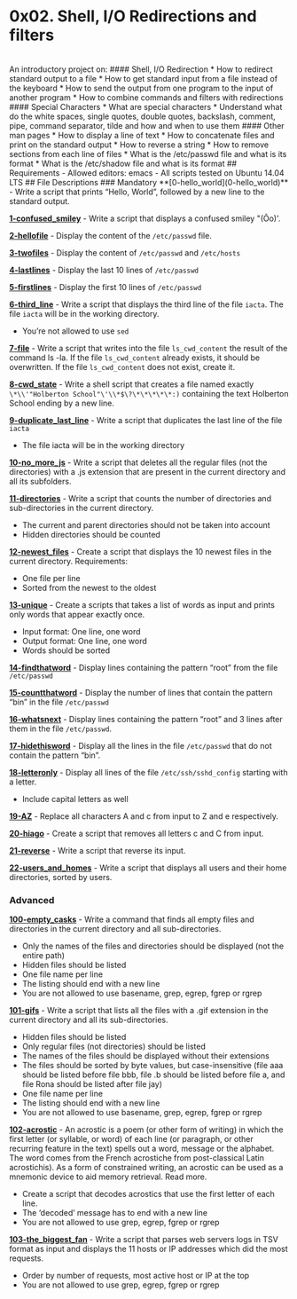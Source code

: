 # 0x02. Shell, I/O Redirections and filters
<br>
An introductory project on:
#### Shell, I/O Redirection
* How to redirect standard output to a file
* How to get standard input from a file instead of the keyboard
* How to send the output from one program to the input of another program
* How to combine commands and filters with redirections
#### Special Characters
* What are special characters
* Understand what do the white spaces, single quotes, double quotes, backslash, comment, pipe, command separator, tilde and how and when to use them
#### Other man pages
* How to display a line of text
* How to concatenate files and print on the standard output
* How to reverse a string
* How to remove sections from each line of files
* What is the /etc/passwd file and what is its format
* What is the /etc/shadow file and what is its format
## Requirements
- Allowed editors: emacs
- All scripts tested on Ubuntu 14.04 LTS
## File Descriptions
### Mandatory
**[0-hello_world](0-hello_world)** - Write a script that prints “Hello, World”, followed by a new line to the standard output.

**[1-confused_smiley](1-confused_smiley)** - Write a script that displays a confused smiley "(Ôo)'.

**[2-hellofile](2-hellofile)** - Display the content of the `/etc/passwd` file.

**[3-twofiles](3-twofiles)** - Display the content of `/etc/passwd` and `/etc/hosts`

**[4-lastlines](4-lastlines)** - Display the last 10 lines of `/etc/passwd`

**[5-firstlines](5-firstlines)** - Display the first 10 lines of `/etc/passwd`

**[6-third_line](6-third_line)** - Write a script that displays the third line of the file `iacta`.
The file `iacta` will be in the working directory.
* You’re not allowed to use `sed`

**[7-file](7-file)** - Write a script that writes into the file `ls_cwd_content` the result of the command ls -la. If the file `ls_cwd_content` already exists, it should be overwritten. If the file `ls_cwd_content` does not exist, create it.

**[8-cwd_state](8-cwd_state)** - Write a shell script that creates a file named exactly `\*\\'"Holberton School"\'\\*$\?\*\*\*\*\*:)` containing the text Holberton School ending by a new line.

**[9-duplicate_last_line](9-duplicate_last_line)** - Write a script that duplicates the last line of the file `iacta`
* The file iacta will be in the working directory

**[10-no_more_js](10-no_more_js)** - Write a script that deletes all the regular files (not the directories) with a .js extension that are present in the current directory and all its subfolders.

**[11-directories](11-directories)** - Write a script that counts the number of directories and sub-directories in the current directory.
* The current and parent directories should not be taken into account
* Hidden directories should be counted

**[12-newest_files](12-newest_files)** - Create a script that displays the 10 newest files in the current directory.
Requirements:
* One file per line
* Sorted from the newest to the oldest

**[13-unique](13-unique)** - Create a scripts that takes a list of words as input and prints only words that appear exactly once.
* Input format: One line, one word
* Output format: One line, one word
* Words should be sorted

**[14-findthatword](14-findthatword)** - Display lines containing the pattern “root” from the file `/etc/passwd`

**[15-countthatword](15-countthatword)** - Display the number of lines that contain the pattern “bin” in the file `/etc/passwd`

**[16-whatsnext](16-whatsnext)** - Display lines containing the pattern “root” and 3 lines after them in the file `/etc/passwd`.

**[17-hidethisword](17-hidethisword)** - Display all the lines in the file `/etc/passwd` that do not contain the pattern “bin”.

**[18-letteronly](18-letteronly)** - Display all lines of the file `/etc/ssh/sshd_config` starting with a letter.
* Include capital letters as well

**[19-AZ](19-AZ)** - Replace all characters A and c from input to Z and e respectively.

**[20-hiago](20-hiago)** - Create a script that removes all letters c and C from input.

**[21-reverse](21-reverse)** - Write a script that reverse its input.

**[22-users_and_homes](22-users_and_homes)** - Write a script that displays all users and their home directories, sorted by users.

### Advanced
**[100-empty_casks](100-empty_casks)** - Write a command that finds all empty files and directories in the current directory and all sub-directories.
* Only the names of the files and directories should be displayed (not the entire path)
* Hidden files should be listed
* One file name per line
* The listing should end with a new line
* You are not allowed to use basename, grep, egrep, fgrep or rgrep

**[101-gifs](101-gifs)** - Write a script that lists all the files with a .gif extension in the current directory and all its sub-directories.
* Hidden files should be listed
* Only regular files (not directories) should be listed
* The names of the files should be displayed without their extensions
* The files should be sorted by byte values, but case-insensitive (file aaa should be listed before file bbb, file .b should be listed before file a, and file Rona should be listed after file jay)
* One file name per line
* The listing should end with a new line
* You are not allowed to use basename, grep, egrep, fgrep or rgrep

**[102-acrostic](102-acrostic)** - An acrostic is a poem (or other form of writing) in which the first letter (or syllable, or word) of each line (or paragraph, or other recurring feature in the text) spells out a word, message or the alphabet. The word comes from the French acrostiche from post-classical Latin acrostichis). As a form of constrained writing, an acrostic can be used as a mnemonic device to aid memory retrieval. Read more.
* Create a script that decodes acrostics that use the first letter of each line.
* The ‘decoded’ message has to end with a new line
* You are not allowed to use grep, egrep, fgrep or rgrep

**[103-the_biggest_fan](103-the_biggest_fan)** - Write a script that parses web servers logs in TSV format as input and displays the 11 hosts or IP addresses which did the most requests.
* Order by number of requests, most active host or IP at the top
* You are not allowed to use grep, egrep, fgrep or rgrep
